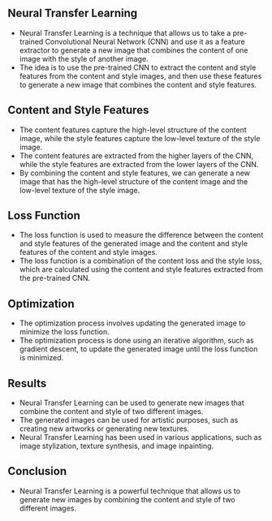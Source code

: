 ## Neural Transfer Learning
- Neural Transfer Learning is a technique that allows us to take a pre-trained Convolutional Neural Network (CNN) and use it as a feature extractor to generate a new image that combines the content of one image with the style of another image.
- The idea is to use the pre-trained CNN to extract the content and style features from the content and style images, and then use these features to generate a new image that combines the content and style features.

## Content and Style Features
- The content features capture the high-level structure of the content image, while the style features capture the low-level texture of the style image.
- The content features are extracted from the higher layers of the CNN, while the style features are extracted from the lower layers of the CNN.
- By combining the content and style features, we can generate a new image that has the high-level structure of the content image and the low-level texture of the style image.

## Loss Function
- The loss function is used to measure the difference between the content and style features of the generated image and the content and style features of the content and style images.
- The loss function is a combination of the content loss and the style loss, which are calculated using the content and style features extracted from the pre-trained CNN.

## Optimization
- The optimization process involves updating the generated image to minimize the loss function.
- The optimization process is done using an iterative algorithm, such as gradient descent, to update the generated image until the loss function is minimized.

## Results
- Neural Transfer Learning can be used to generate new images that combine the content and style of two different images.
- The generated images can be used for artistic purposes, such as creating new artworks or generating new textures.
- Neural Transfer Learning has been used in various applications, such as image stylization, texture synthesis, and image inpainting.

## Conclusion
- Neural Transfer Learning is a powerful technique that allows us to generate new images by combining the content and style of two different images.


